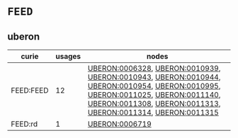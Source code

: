 # `FEED`

## uberon

| curie     |   usages | nodes                                                                                                                                                                                                                                                                                                                                                                                                                                                                                                                                                                                                                                                                                                      |
|-----------|----------|------------------------------------------------------------------------------------------------------------------------------------------------------------------------------------------------------------------------------------------------------------------------------------------------------------------------------------------------------------------------------------------------------------------------------------------------------------------------------------------------------------------------------------------------------------------------------------------------------------------------------------------------------------------------------------------------------------|
| FEED:FEED |       12 | [UBERON:0006328](https://bioregistry.io/UBERON:0006328), [UBERON:0010939](https://bioregistry.io/UBERON:0010939), [UBERON:0010943](https://bioregistry.io/UBERON:0010943), [UBERON:0010944](https://bioregistry.io/UBERON:0010944), [UBERON:0010954](https://bioregistry.io/UBERON:0010954), [UBERON:0010995](https://bioregistry.io/UBERON:0010995), [UBERON:0011025](https://bioregistry.io/UBERON:0011025), [UBERON:0011140](https://bioregistry.io/UBERON:0011140), [UBERON:0011308](https://bioregistry.io/UBERON:0011308), [UBERON:0011313](https://bioregistry.io/UBERON:0011313), [UBERON:0011314](https://bioregistry.io/UBERON:0011314), [UBERON:0011315](https://bioregistry.io/UBERON:0011315) |
| FEED:rd   |        1 | [UBERON:0006719](https://bioregistry.io/UBERON:0006719)                                                                                                                                                                                                                                                                                                                                                                                                                                                                                                                                                                                                                                                    |

